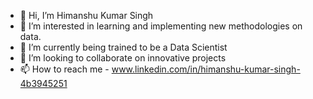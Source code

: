 - 👋 Hi, I’m Himanshu Kumar Singh
- 👀 I’m interested in learning and implementing new methodologies on data.
- 🌱 I’m currently being trained to be a Data Scientist
- 💞️ I’m looking to collaborate on innovative projects
- 📫 How to reach me - www.linkedin.com/in/himanshu-kumar-singh-4b3945251
